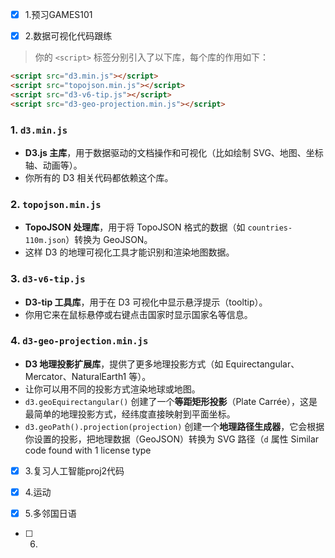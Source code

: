 - [x] 1.预习GAMES101
> 
- [x] 2.数据可视化代码跟练
> 你的 `<script>` 标签分别引入了以下库，每个库的作用如下：

```html
<script src="d3.min.js"></script>
<script src="topojson.min.js"></script>
<script src="d3-v6-tip.js"></script>
<script src="d3-geo-projection.min.js"></script>
```

### 1. `d3.min.js`
- **D3.js 主库**，用于数据驱动的文档操作和可视化（比如绘制 SVG、地图、坐标轴、动画等）。
- 你所有的 D3 相关代码都依赖这个库。

### 2. `topojson.min.js`
- **TopoJSON 处理库**，用于将 TopoJSON 格式的数据（如 `countries-110m.json`）转换为 GeoJSON。
- 这样 D3 的地理可视化工具才能识别和渲染地图数据。

### 3. `d3-v6-tip.js`
- **D3-tip 工具库**，用于在 D3 可视化中显示悬浮提示（tooltip）。
- 你用它来在鼠标悬停或右键点击国家时显示国家名等信息。

### 4. `d3-geo-projection.min.js`
- **D3 地理投影扩展库**，提供了更多地理投影方式（如 Equirectangular、Mercator、NaturalEarth1 等）。
- 让你可以用不同的投影方式渲染地球或地图。
- `d3.geoEquirectangular()` 创建了一个**等距矩形投影**（Plate Carrée），这是最简单的地理投影方式，经纬度直接映射到平面坐标。
- `d3.geoPath().projection(projection)` 创建一个**地理路径生成器**，它会根据你设置的投影，把地理数据（GeoJSON）转换为 SVG 路径（`d` 属性
Similar code found with 1 license type
- [x] 3.复习人工智能proj2代码
> 
- [x] 4.运动
> 
- [x] 5.多邻国日语
> 
- [ ] 6.
> 